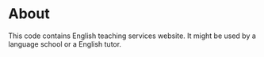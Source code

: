 # About 

This code contains English teaching services website. It might be used by a language school or a English tutor. 